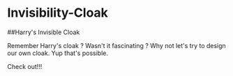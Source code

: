 # Invisibility-Cloak
##Harry's Invisible Cloak

Remember Harry's cloak ? Wasn't it fascinating ?
Why not let's try to design our own cloak. Yup that's possible.

Check out!!!
